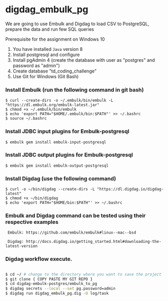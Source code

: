 # digdag_embulk_pg

We are going to use Embulk and Digdag to load CSV to PostgreSQL, prepare the data and run few SQL queries

Prerequisite for the assignment on Windows 10
1. You have installed `Java` version 8
2. Install postgresql and configure
3. Install pgAdmin 4 (create the database with user as "postgres" and password as "admin")
4. Create database "td_coding_challenge"
5. Use Git for Windows (Git Bash)

### Install Embulk (run the following command in git bash)

```
$ curl --create-dirs -o ~/.embulk/bin/embulk -L "https://dl.embulk.org/embulk-latest.jar"
$ chmod +x ~/.embulk/bin/embulk
$ echo 'export PATH="$HOME/.embulk/bin:$PATH"' >> ~/.bashrc
$ source ~/.bashrc
```

### Install JDBC input plugins for Embulk-postgresql
```
$ embulk gem install embulk-input-postgresql
```
### Install JDBC output plugins for Embulk-postgresql
```
$ embulk gem install embulk-output-postgresql
```

### Install Digdag (use the following command)
```
$ curl -o ~/bin/digdag --create-dirs -L "https://dl.digdag.io/digdag-latest"
$ chmod +x ~/bin/digdag
$ echo 'export PATH="$HOME/bin:$PATH"' >> ~/.bashrc
```

### Embulk and Digdag command can be tested using their respective examples 

     Embulk: https://github.com/embulk/embulk#linux--mac--bsd
		 
     Digdag: http://docs.digdag.io/getting_started.html#downloading-the-latest-version

### Digdag workflow execute.
```bash

$ cd ~/ # change to the directory where you want to save the project
$ git clone { COPY PASTE MY GIT REPO }
$ cd digdag-embulk-postgres/embulk_to_pg
$ digdag secrets --local --set pg.password=admin
$ digdag run digdag_embulk_pg.dig -O log/task

```
